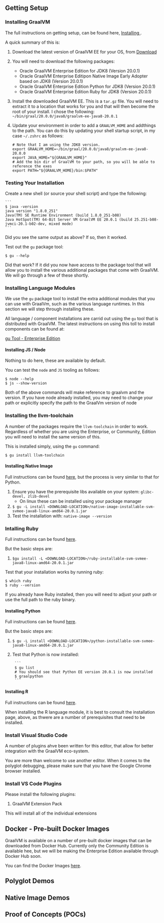 
## Getting Setup

### Installing GraalVM

The full instructions on getting setup, can be found here, [Installing ](https://www.graalvm.org/docs/getting-started/#install-graalvm).

A quick summary of this is:

1. Download the latest version of GraalVM EE for your OS, from [Download](https://www.oracle.com/downloads/graalvm-downloads.html)
2. You will need to download the following packages:
    - Oracle GraalVM Enterprise Edition for JDK8 (Version 20.0.1)
    - Oracle GraalVM Enterprise Editipon Native Image Early Adopter based on JDK8 (Version 20.0.1)
    - Oracle GraalVM Enterprise Edition Python for JDK8 (Version 20.0.1)
    - Oracle GraalVM Enterprise Edition Ruby for JDK8 (Version 20.0.1)
3. Install the downloaded GraalVM EE. This is a `tar.gz` file. You will need to extract it to a location that works for you and that will then become the root of your install. I chose the following: `~/bin/graal/20.0.0/java8/graalvm-ee-java8-20.0.1`
4. Update your environment in order to add a `GRAALVM_HOME` and addthings to the path. You can do this by updating your shell startup script, in my case  `~/.zshrc` as follows:

    ```
    # Note that I am using the JDK8 version.
    export GRAALVM_HOME=~/bin/graal/20.0.0/java8/graalvm-ee-java8-20.0.0
    export JAVA_HOME="${GRAALVM_HOME}"
    # Add the bin dir of GraalVM to your path, so you will be able to reference the exes
    export PATH="${GRAALVM_HOME}/bin:$PATH"
    ```
### Testing Your Installation

Create a new shell (or source your shell script) and type the following:

    ```
    $ java -version
    java version "1.8.0_251"
    Java(TM) SE Runtime Environment (build 1.8.0_251-b08)
    Java HotSpot(TM) 64-Bit Server VM GraalVM EE 20.0.1 (build 25.251-b08-jvmci-20.1-b02-dev, mixed mode)
    ```

Did you see the same output as above? If so, then it worked.

Test out the `gu` package tool:

    $ gu --help

Did that work? If it did you now have access to the package tool that will allow you to install the various additional packages that come with GraalVM. We will go through a few of these shortly.

### Installing Language Modules

We use the `gu` package tool to install the extra additional modules that you can use with GraalVm, such as the various language runtimes. In this section we will step through installing these.

All language / component installations are carrid out using the `gu` tool that is distributed with GraalVM. The latest instructions on using this toll to install components can be found at:

[gu Tool - Enterprise Edition](https://docs.oracle.com/en/graalvm/enterprise/20/guide/reference/graalvm-updater.html)

#### Installing JS / Node

Nothing to do here, these are available by default.

You can test the `node` and `JS` tooling as follows:

    $ node --help
    $ js --show-version

Both of the above commands will make reference to graalvm and the version. If you have node already installed, you may need to change your path or explicitly specify the path to the GraalVm version of node

### Installing the llvm-toolchain

A number of the packages require the `llvm-toolchain` in order to work. Regardless of whether you are using the Enterprise, or Community, Edition you will need to install the same version of this.

This is installed simply, using the `gu` command:

```
$ gu install llvm-toolchain
```
#### Installing Native Image

Full instructions can be found [here](https://www.graalvm.org/docs/reference-manual/native-image/#install-native-image), but the process is very similar to that for Python.

1. Ensure you have the prerequisite libs available on your system: `glibc-devel, zlib-devel`
    - On linux these can be installed using your package manager
2. `$ gu -L install <DOWNLOAD-LOCATION>/native-image-installable-svm-svmee-java8-linux-amd64-20.0.1.jar`
3. Test the installation with: `native-image --version`

### Intalling Ruby

Full instructions can be found [here](https://www.graalvm.org/docs/reference-manual/languages/ruby/#installing-ruby).

But the basic steps are:

1. `$gu install -L <DOWNLOAD-LOCATION>/ruby-installable-svm-svmee-java8-linux-amd64-20.0.1.jar`

Test that your installation works by running ruby:

```
$ which ruby
$ ruby --version
```

If you already have Ruby installed, then you will need to adjust your path or use the full path to the ruby binary.

#### Installing Python

Full instructions can be found [here](https://www.graalvm.org/docs/reference-manual/languages/python/#installing-python).

But the basic steps are:

1. `$ gu -L install <DOWNLOAD-LOCATION>/python-installable-svm-svmee-java8-linux-amd64-20.0.1.jar`
2. Test that Python is now installed:

        ```
        $ gu list
        # You should see that Python EE version 20.0.1 is now installed
        $ graalpython
        ```

#### Installing R

Full instructions can be found [here](https://www.graalvm.org/docs/reference-manual/languages/r/#installing-r).

When installing the R language module, it is best to consult the installation page, above, as thwere are a number of prerequisites that need to be installed.

### Install Visual Studio Code

A number of plugins ahve been written for this editor, that allow for better integration with the GraalVM eco-system.

You are more than welcome to use another editor. When it comes to the polyglot debugging, please make sure that you have the Google Chrome browser installed.

### Install VS Code Plugins

Please install the following plugins:

1. GraalVM Extension Pack

This will install all of the individual extensions

## Docker - Pre-built Docker Images

GraalVM is available on a number of pre-built docker images that can be downloaded from Docker Hub. Currently only the Community Edition is available hee, but we will be making the Enterprise Edition available through Docker Hub soon.

You can find the Docker Images [here](https://hub.docker.com/r/oracle/graalvm-ce).

## Polyglot Demos

## Native Image Demos

## Proof of Concepts (POCs)

